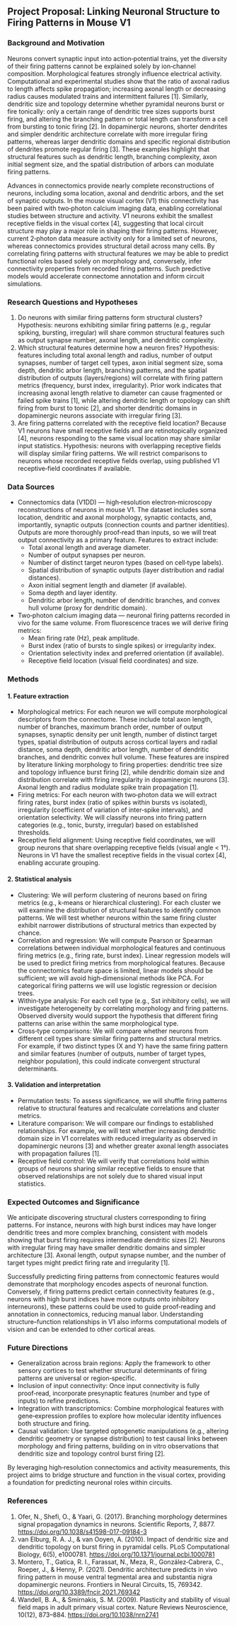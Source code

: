 ## Project Proposal: Linking Neuronal Structure to Firing Patterns in Mouse V1

### Background and Motivation

Neurons convert synaptic input into action‑potential trains, yet the diversity of their firing patterns cannot be explained solely by ion‑channel composition. Morphological features strongly influence electrical activity. Computational and experimental studies show that the ratio of axonal radius to length affects spike propagation; increasing axonal length or decreasing radius causes modulated trains and intermittent failures [1]. Similarly, dendritic size and topology determine whether pyramidal neurons burst or fire tonically: only a certain range of dendritic tree sizes supports burst firing, and altering the branching pattern or total length can transform a cell from bursting to tonic firing [2]. In dopaminergic neurons, shorter dendrites and simpler dendritic architecture correlate with more irregular firing patterns, whereas larger dendritic domains and specific regional distribution of dendrites promote regular firing [3]. These examples highlight that structural features such as dendritic length, branching complexity, axon initial segment size, and the spatial distribution of arbors can modulate firing patterns.

Advances in connectomics provide nearly complete reconstructions of neurons, including soma location, axonal and dendritic arbors, and the set of synaptic outputs. In the mouse visual cortex (V1) this connectivity has been paired with two‑photon calcium imaging data, enabling correlational studies between structure and activity. V1 neurons exhibit the smallest receptive fields in the visual cortex [4], suggesting that local circuit structure may play a major role in shaping their firing patterns. However, current 2‑photon data measure activity only for a limited set of neurons, whereas connectomics provides structural detail across many cells. By correlating firing patterns with structural features we may be able to predict functional roles based solely on morphology and, conversely, infer connectivity properties from recorded firing patterns. Such predictive models would accelerate connectome annotation and inform circuit simulations.

### Research Questions and Hypotheses

1. Do neurons with similar firing patterns form structural clusters? Hypothesis: neurons exhibiting similar firing patterns (e.g., regular spiking, bursting, irregular) will share common structural features such as output synapse number, axonal length, and dendritic complexity.
2. Which structural features determine how a neuron fires? Hypothesis: features including total axonal length and radius, number of output synapses, number of target cell types, axon initial segment size, soma depth, dendritic arbor length, branching patterns, and the spatial distribution of outputs (layers/regions) will correlate with firing pattern metrics (frequency, burst index, irregularity). Prior work indicates that increasing axonal length relative to diameter can cause fragmented or failed spike trains [1], while altering dendritic length or topology can shift firing from burst to tonic [2], and shorter dendritic domains in dopaminergic neurons associate with irregular firing [3].
3. Are firing patterns correlated with the receptive field location? Because V1 neurons have small receptive fields and are retinotopically organized [4], neurons responding to the same visual location may share similar input statistics. Hypothesis: neurons with overlapping receptive fields will display similar firing patterns. We will restrict comparisons to neurons whose recorded receptive fields overlap, using published V1 receptive‑field coordinates if available.

### Data Sources

- Connectomics data (V1DD) — high‑resolution electron‑microscopy reconstructions of neurons in mouse V1. The dataset includes soma location, dendritic and axonal morphology, synaptic contacts, and, importantly, synaptic outputs (connection counts and partner identities). Outputs are more thoroughly proof‑read than inputs, so we will treat output connectivity as a primary feature. Features to extract include:
  - Total axonal length and average diameter.
  - Number of output synapses per neuron.
  - Number of distinct target neuron types (based on cell‑type labels).
  - Spatial distribution of synaptic outputs (layer distribution and radial distances).
  - Axon initial segment length and diameter (if available).
  - Soma depth and layer identity.
  - Dendritic arbor length, number of dendritic branches, and convex hull volume (proxy for dendritic domain).
- Two‑photon calcium imaging data — neuronal firing patterns recorded in vivo for the same volume. From fluorescence traces we will derive firing metrics:
  - Mean firing rate (Hz), peak amplitude.
  - Burst index (ratio of bursts to single spikes) or irregularity index.
  - Orientation selectivity index and preferred orientation (if available).
  - Receptive field location (visual field coordinates) and size.

### Methods

#### 1. Feature extraction

- Morphological metrics: For each neuron we will compute morphological descriptors from the connectome. These include total axon length, number of branches, maximum branch order, number of output synapses, synaptic density per unit length, number of distinct target types, spatial distribution of outputs across cortical layers and radial distance, soma depth, dendritic arbor length, number of dendritic branches, and dendritic convex hull volume. These features are inspired by literature linking morphology to firing properties: dendritic tree size and topology influence burst firing [2], while dendritic domain size and distribution correlate with firing irregularity in dopaminergic neurons [3]. Axonal length and radius modulate spike train propagation [1].
- Firing metrics: For each neuron with two‑photon data we will extract firing rates, burst index (ratio of spikes within bursts vs isolated), irregularity (coefficient of variation of inter‑spike intervals), and orientation selectivity. We will classify neurons into firing pattern categories (e.g., tonic, bursty, irregular) based on established thresholds.
- Receptive field alignment: Using receptive field coordinates, we will group neurons that share overlapping receptive fields (visual angle < 1°). Neurons in V1 have the smallest receptive fields in the visual cortex [4], enabling accurate grouping.

#### 2. Statistical analysis

- Clustering: We will perform clustering of neurons based on firing metrics (e.g., k‑means or hierarchical clustering). For each cluster we will examine the distribution of structural features to identify common patterns. We will test whether neurons within the same firing cluster exhibit narrower distributions of structural metrics than expected by chance.
- Correlation and regression: We will compute Pearson or Spearman correlations between individual morphological features and continuous firing metrics (e.g., firing rate, burst index). Linear regression models will be used to predict firing metrics from morphological features. Because the connectomics feature space is limited, linear models should be sufficient; we will avoid high‑dimensional methods like PCA. For categorical firing patterns we will use logistic regression or decision trees.
- Within‑type analysis: For each cell type (e.g., Sst inhibitory cells), we will investigate heterogeneity by correlating morphology and firing patterns. Observed diversity would support the hypothesis that different firing patterns can arise within the same morphological type.
- Cross‑type comparisons: We will compare whether neurons from different cell types share similar firing patterns and structural metrics. For example, if two distinct types (X and Y) have the same firing pattern and similar features (number of outputs, number of target types, neighbor population), this could indicate convergent structural determinants.

#### 3. Validation and interpretation

- Permutation tests: To assess significance, we will shuffle firing patterns relative to structural features and recalculate correlations and cluster metrics.
- Literature comparison: We will compare our findings to established relationships. For example, we will test whether increasing dendritic domain size in V1 correlates with reduced irregularity as observed in dopaminergic neurons [3] and whether greater axonal length associates with propagation failures [1].
- Receptive field control: We will verify that correlations hold within groups of neurons sharing similar receptive fields to ensure that observed relationships are not solely due to shared visual input statistics.

### Expected Outcomes and Significance

We anticipate discovering structural clusters corresponding to firing patterns. For instance, neurons with high burst indices may have longer dendritic trees and more complex branching, consistent with models showing that burst firing requires intermediate dendritic sizes [2]. Neurons with irregular firing may have smaller dendritic domains and simpler architecture [3]. Axonal length, output synapse number, and the number of target types might predict firing rate and irregularity [1].

Successfully predicting firing patterns from connectomic features would demonstrate that morphology encodes aspects of neuronal function. Conversely, if firing patterns predict certain connectivity features (e.g., neurons with high burst indices have more outputs onto inhibitory interneurons), these patterns could be used to guide proof‑reading and annotation in connectomics, reducing manual labor. Understanding structure–function relationships in V1 also informs computational models of vision and can be extended to other cortical areas.

### Future Directions

- Generalization across brain regions: Apply the framework to other sensory cortices to test whether structural determinants of firing patterns are universal or region‑specific.
- Inclusion of input connectivity: Once input connectivity is fully proof‑read, incorporate presynaptic features (number and type of inputs) to refine predictions.
- Integration with transcriptomics: Combine morphological features with gene‑expression profiles to explore how molecular identity influences both structure and firing.
- Causal validation: Use targeted optogenetic manipulations (e.g., altering dendritic geometry or synapse distribution) to test causal links between morphology and firing patterns, building on in vitro observations that dendritic size and topology control burst firing [2].

By leveraging high‑resolution connectomics and activity measurements, this project aims to bridge structure and function in the visual cortex, providing a foundation for predicting neuronal roles within circuits.

### References

1. Ofer, N., Shefi, O., & Yaari, G. (2017). Branching morphology determines signal propagation dynamics in neurons. Scientific Reports, 7, 8877. https://doi.org/10.1038/s41598-017-09184-3
2. van Elburg, R. A. J., & van Ooyen, A. (2010). Impact of dendritic size and dendritic topology on burst firing in pyramidal cells. PLoS Computational Biology, 6(5), e1000781. https://doi.org/10.1371/journal.pcbi.1000781
3. Montero, T., Gatica, R. I., Farassat, N., Meza, R., González‑Cabrera, C., Roeper, J., & Henny, P. (2021). Dendritic architecture predicts in vivo firing pattern in mouse ventral tegmental area and substantia nigra dopaminergic neurons. Frontiers in Neural Circuits, 15, 769342. https://doi.org/10.3389/fncir.2021.769342
4. Wandell, B. A., & Smirnakis, S. M. (2009). Plasticity and stability of visual field maps in adult primary visual cortex. Nature Reviews Neuroscience, 10(12), 873–884. https://doi.org/10.1038/nrn2741